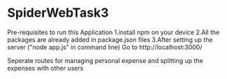 # SpiderWebTask3
Pre-requisites to run this Application
1.install npm on your device
2.All the packages are already added in package.json files
3.After setting up the server ("node app.js" in command line) Go to http://localhost:3000/


Seperate routes for managing personal expense and splitting up the expenses with other users
